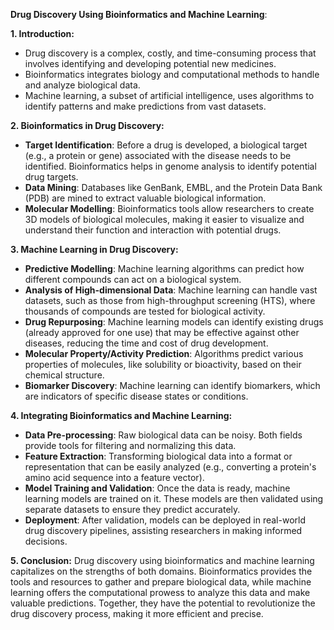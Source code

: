 **Drug Discovery Using Bioinformatics and Machine Learning**:

**1. Introduction:**
- Drug discovery is a complex, costly, and time-consuming process that involves identifying and developing potential new medicines. 
- Bioinformatics integrates biology and computational methods to handle and analyze biological data.
- Machine learning, a subset of artificial intelligence, uses algorithms to identify patterns and make predictions from vast datasets.

**2. Bioinformatics in Drug Discovery:**
- **Target Identification**: Before a drug is developed, a biological target (e.g., a protein or gene) associated with the disease needs to be identified. Bioinformatics helps in genome analysis to identify potential drug targets.
- **Data Mining**: Databases like GenBank, EMBL, and the Protein Data Bank (PDB) are mined to extract valuable biological information.
- **Molecular Modelling**: Bioinformatics tools allow researchers to create 3D models of biological molecules, making it easier to visualize and understand their function and interaction with potential drugs.

**3. Machine Learning in Drug Discovery:**
- **Predictive Modelling**: Machine learning algorithms can predict how different compounds can act on a biological system.
- **Analysis of High-dimensional Data**: Machine learning can handle vast datasets, such as those from high-throughput screening (HTS), where thousands of compounds are tested for biological activity.
- **Drug Repurposing**: Machine learning models can identify existing drugs (already approved for one use) that may be effective against other diseases, reducing the time and cost of drug development.
- **Molecular Property/Activity Prediction**: Algorithms predict various properties of molecules, like solubility or bioactivity, based on their chemical structure.
- **Biomarker Discovery**: Machine learning can identify biomarkers, which are indicators of specific disease states or conditions.

**4. Integrating Bioinformatics and Machine Learning:**
- **Data Pre-processing**: Raw biological data can be noisy. Both fields provide tools for filtering and normalizing this data.
- **Feature Extraction**: Transforming biological data into a format or representation that can be easily analyzed (e.g., converting a protein's amino acid sequence into a feature vector).
- **Model Training and Validation**: Once the data is ready, machine learning models are trained on it. These models are then validated using separate datasets to ensure they predict accurately.
- **Deployment**: After validation, models can be deployed in real-world drug discovery pipelines, assisting researchers in making informed decisions.

**5. Conclusion:**
Drug discovery using bioinformatics and machine learning capitalizes on the strengths of both domains. Bioinformatics provides the tools and resources to gather and prepare biological data, while machine learning offers the computational prowess to analyze this data and make valuable predictions. Together, they have the potential to revolutionize the drug discovery process, making it more efficient and precise.
